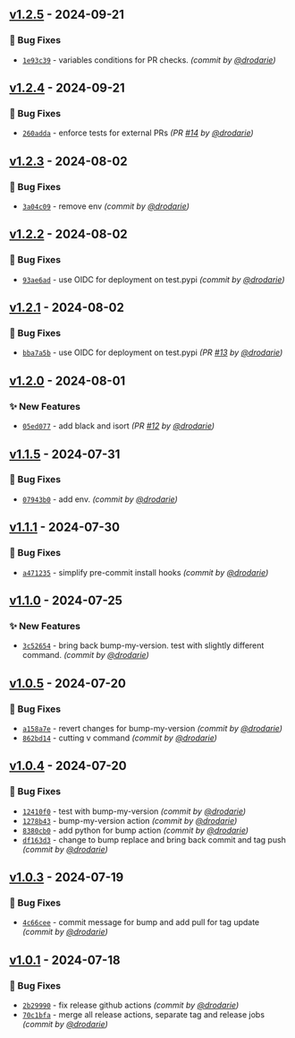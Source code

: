 
## [v1.2.5] - 2024-09-21
### :bug: Bug Fixes
- [`1e93c39`](https://github.com/drodarie/test_actions/commit/1e93c395d02b16085abebd3b260e5090b161a004) - variables conditions for PR checks. *(commit by [@drodarie](https://github.com/drodarie))*


## [v1.2.4] - 2024-09-21
### :bug: Bug Fixes
- [`260adda`](https://github.com/drodarie/test_actions/commit/260adda0dffc28ef337028968a3cd5f5167ce1a0) - enforce tests for external PRs   *(PR [#14](https://github.com/drodarie/test_actions/pull/14) by [@drodarie](https://github.com/drodarie))*


## [v1.2.3] - 2024-08-02
### :bug: Bug Fixes
- [`3a04c09`](https://github.com/drodarie/test_actions/commit/3a04c09385817006723ec8f4e12bff53bd0466f0) - remove env *(commit by [@drodarie](https://github.com/drodarie))*


## [v1.2.2] - 2024-08-02
### :bug: Bug Fixes
- [`93ae6ad`](https://github.com/drodarie/test_actions/commit/93ae6ad86496900f9d45c404964c5a40bd1f3cf5) - use OIDC for deployment on test.pypi *(commit by [@drodarie](https://github.com/drodarie))*


## [v1.2.1] - 2024-08-02
### :bug: Bug Fixes
- [`bba7a5b`](https://github.com/drodarie/test_actions/commit/bba7a5b13fb80e4c2b503bb181ec40702db83171) - use OIDC for deployment on test.pypi *(PR [#13](https://github.com/drodarie/test_actions/pull/13) by [@drodarie](https://github.com/drodarie))*


## [v1.2.0] - 2024-08-01
### :sparkles: New Features
- [`05ed077`](https://github.com/drodarie/test_actions/commit/05ed077b412cd6675d5fa1114b7cfb36c9701851) - add black and isort *(PR [#12](https://github.com/drodarie/test_actions/pull/12) by [@drodarie](https://github.com/drodarie))*


## [v1.1.5] - 2024-07-31
### :bug: Bug Fixes
- [`07943b0`](https://github.com/drodarie/test_actions/commit/07943b009b677e0a2c31638c8ff0f333717307ac) - add env. *(commit by [@drodarie](https://github.com/drodarie))*


## [v1.1.1] - 2024-07-30
### :bug: Bug Fixes
- [`a471235`](https://github.com/drodarie/test_actions/commit/a47123513ae76bfa6ebf011ad36945a03d144efb) - simplify pre-commit install hooks *(commit by [@drodarie](https://github.com/drodarie))*


## [v1.1.0] - 2024-07-25
### :sparkles: New Features
- [`3c52654`](https://github.com/drodarie/test_actions/commit/3c526547d4ec05b69cfbb81a0b7fdccfe011c63f) - bring back bump-my-version. test with slightly different command. *(commit by [@drodarie](https://github.com/drodarie))*


## [v1.0.5] - 2024-07-20
### :bug: Bug Fixes
- [`a158a7e`](https://github.com/drodarie/test_actions/commit/a158a7e36cebeb653bafb227c31020323242b4e9) - revert changes for bump-my-version *(commit by [@drodarie](https://github.com/drodarie))*
- [`862bd14`](https://github.com/drodarie/test_actions/commit/862bd1408810982394d72c009337e18c5fedd9f1) - cutting v command *(commit by [@drodarie](https://github.com/drodarie))*


## [v1.0.4] - 2024-07-20
### :bug: Bug Fixes
- [`12410f0`](https://github.com/drodarie/test_actions/commit/12410f0e079d99624da5addbf5bb41e377014d33) - test with bump-my-version *(commit by [@drodarie](https://github.com/drodarie))*
- [`1278b43`](https://github.com/drodarie/test_actions/commit/1278b43628b97819aa8ba5d3abc0e7854ffc47b3) - bump-my-version action *(commit by [@drodarie](https://github.com/drodarie))*
- [`8380cb0`](https://github.com/drodarie/test_actions/commit/8380cb05f9effae1686464a8d5c404c054de4e9f) - add python for bump action *(commit by [@drodarie](https://github.com/drodarie))*
- [`df163d3`](https://github.com/drodarie/test_actions/commit/df163d3df66c41dd9d19ae8ed57c91af472b6d84) - change to bump replace and bring back commit and tag push *(commit by [@drodarie](https://github.com/drodarie))*


## [v1.0.3] - 2024-07-19
### :bug: Bug Fixes
- [`4c66cee`](https://github.com/drodarie/test_actions/commit/4c66ceef26527a7be9812ea54bf801bb0af2bf06) - commit message for bump and add pull for tag update *(commit by [@drodarie](https://github.com/drodarie))*


## [v1.0.1] - 2024-07-18
### :bug: Bug Fixes
- [`2b29990`](https://github.com/drodarie/test_actions/commit/2b29990435a6e8eff12848fdc80a007107c761d3) - fix release github actions *(commit by [@drodarie](https://github.com/drodarie))*
- [`70c1bfa`](https://github.com/drodarie/test_actions/commit/70c1bfab7dd926b4155983df125c0bcaf4b485d3) - merge all release actions, separate tag and release jobs *(commit by [@drodarie](https://github.com/drodarie))*

[v1.0.1]: https://github.com/drodarie/test_actions/compare/v1.0.0...v1.0.1
[v1.0.3]: https://github.com/drodarie/test_actions/compare/v1.0.2...v1.0.3
[v1.0.4]: https://github.com/drodarie/test_actions/compare/v1.0.3...v1.0.4
[v1.0.5]: https://github.com/drodarie/test_actions/compare/v1.0.4...v1.0.5
[v1.1.0]: https://github.com/drodarie/test_actions/compare/v1.0.5...v1.1.0
[v1.1.1]: https://github.com/drodarie/test_actions/compare/v1.1.0...v1.1.1
[v1.1.5]: https://github.com/drodarie/test_actions/compare/v1.1.4...v1.1.5
[v1.2.0]: https://github.com/drodarie/test_actions/compare/v1.1.5...v1.2.0
[v1.2.1]: https://github.com/drodarie/test_actions/compare/v1.2.0...v1.2.1
[v1.2.2]: https://github.com/drodarie/test_actions/compare/v1.2.1...v1.2.2
[v1.2.3]: https://github.com/drodarie/test_actions/compare/v1.2.2...v1.2.3
[v1.2.4]: https://github.com/drodarie/test_actions/compare/v1.2.3...v1.2.4
[v1.2.5]: https://github.com/drodarie/test_actions/compare/v1.2.4...v1.2.5
